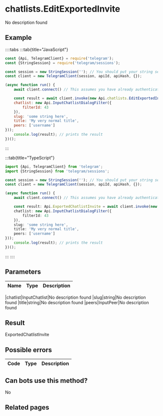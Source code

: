 # chatlists.EditExportedInvite

No description found

## Example

::::tabs
:::tab{title="JavaScript"}
```js
const {Api, TelegramClient} = require('telegram');
const {StringSession} = require('telegram/sessions');

const session = new StringSession(''); // You should put your string session here
const client = new TelegramClient(session, apiId, apiHash, {});

(async function run() {
    await client.connect() // This assumes you have already authenticated with .start()

    const result = await client.invoke(new Api.chatlists.EditExportedInvite({
    chatlist: new Api.InputChatlistDialogFilter({
        filterId: 43
    }),
    slug: 'some string here',
    title: 'My very normal title',
    peers: ['username']
}));
    console.log(result); // prints the result
})();
```
:::

:::tab{title="TypeScript"}
```ts
import {Api, TelegramClient} from 'telegram';
import {StringSession} from 'telegram/sessions';

const session = new StringSession(''); // You should put your string session here
const client = new TelegramClient(session, apiId, apiHash, {});

(async function run() {
    await client.connect() // This assumes you have already authenticated with .start()

    const result: Api.ExportedChatlistInvite = await client.invoke(new Api.chatlists.EditExportedInvite({
    chatlist: new Api.InputChatlistDialogFilter({
        filterId: 43
    }),
    slug: 'some string here',
    title: 'My very normal title',
    peers: ['username']
}));
    console.log(result); // prints the result
})();
```
:::
::::



## Parameters

| Name | Type | Description |
| :--: | ---- | ----------- |

|chatlist|InputChatlist|No description found
|slug|string|No description found
|title|string|No description found
|peers|InputPeer|No description found


## Result

ExportedChatlistInvite

## Possible errors

| Code | Type | Description |
| :--: | ---- | ----------- |



## Can bots use this method?

No

## Related pages



